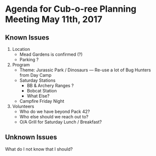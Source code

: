 # Agenda for Cub-o-ree Planning Meeting May 11th, 2017

## Known Issues

1. Location
    * Mead Gardens is confirmed (?)
    * Parking ?
2. Program
    * Theme: Jurassic Park / Dinosaurs — Re-use a lot of Bug Hunters from Day Camp
    * Saturday Stations
        * BB & Archery Ranges ?
        * Bobcat Station
        * What Else?
    * Campfire Friday Night
3. Volunteers
    * Who do we have beyond Pack 42?
    * Who else should we reach out to?
    * O/A Grill for Saturday Lunch / Breakfast?

## Unknown Issues

What do I not know that I should?

